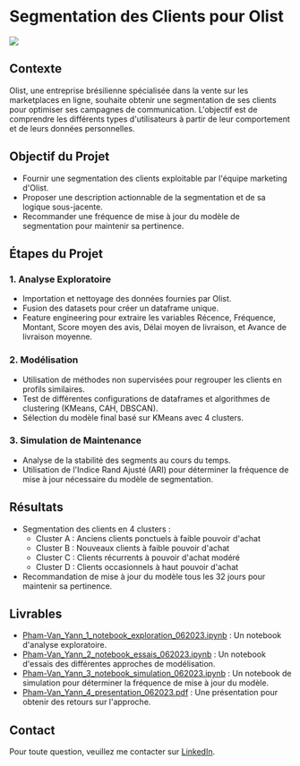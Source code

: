 # Segmentation des Clients pour Olist

<img src="https://user.oc-static.com/upload/2019/02/24/15510251487267_Capture%20d%E2%80%99e%CC%81cran%202019-02-20%20a%CC%80%2017.37.38.png" />

## Contexte
Olist, une entreprise brésilienne spécialisée dans la vente sur les marketplaces en ligne, souhaite obtenir une segmentation de ses clients pour optimiser ses campagnes de communication. L'objectif est de comprendre les différents types d'utilisateurs à partir de leur comportement et de leurs données personnelles.

## Objectif du Projet
- Fournir une segmentation des clients exploitable par l'équipe marketing d'Olist.
- Proposer une description actionnable de la segmentation et de sa logique sous-jacente.
- Recommander une fréquence de mise à jour du modèle de segmentation pour maintenir sa pertinence.

## Étapes du Projet

### 1. Analyse Exploratoire
- Importation et nettoyage des données fournies par Olist.
- Fusion des datasets pour créer un dataframe unique.
- Feature engineering pour extraire les variables Récence, Fréquence, Montant, Score moyen des avis, Délai moyen de livraison, et Avance de livraison moyenne.

### 2. Modélisation
- Utilisation de méthodes non supervisées pour regrouper les clients en profils similaires.
- Test de différentes configurations de dataframes et algorithmes de clustering (KMeans, CAH, DBSCAN).
- Sélection du modèle final basé sur KMeans avec 4 clusters.

### 3. Simulation de Maintenance
- Analyse de la stabilité des segments au cours du temps.
- Utilisation de l'Indice Rand Ajusté (ARI) pour déterminer la fréquence de mise à jour nécessaire du modèle de segmentation.

## Résultats
- Segmentation des clients en 4 clusters : 
  - Cluster A : Anciens clients ponctuels à faible pouvoir d'achat
  - Cluster B : Nouveaux clients à faible pouvoir d'achat
  - Cluster C : Clients récurrents à pouvoir d'achat modéré
  - Cluster D : Clients occasionnels à haut pouvoir d'achat
- Recommandation de mise à jour du modèle tous les 32 jours pour maintenir sa pertinence.

## Livrables
- [Pham-Van_Yann_1_notebook_exploration_062023.ipynb](https://github.com/Bruce2Cluny191/Projet5-Segmentez_des_clients_d_un_site_e-commerce/blob/main/Pham-Van_Yann_1_notebook_exploration_062023.ipynb) : Un notebook d'analyse exploratoire.
- [Pham-Van_Yann_2_notebook_essais_062023.ipynb](https://github.com/Bruce2Cluny191/Projet5-Segmentez_des_clients_d_un_site_e-commerce/blob/main/Pham-Van_Yann_2_notebook_essais_062023.ipynb) : Un notebook d'essais des différentes approches de modélisation.
- [Pham-Van_Yann_3_notebook_simulation_062023.ipynb](https://github.com/Bruce2Cluny191/Projet5-Segmentez_des_clients_d_un_site_e-commerce/blob/main/Pham-Van_Yann_3_notebook_simulation_062023.ipynb) : Un notebook de simulation pour déterminer la fréquence de mise à jour du modèle.
- [Pham-Van_Yann_4_presentation_062023.pdf](https://github.com/Bruce2Cluny191/Projet5-Segmentez_des_clients_d_un_site_e-commerce/blob/main/Pham-Van_Yann_4_presentation_062023.pdf) : Une présentation pour obtenir des retours sur l'approche.

## Contact
Pour toute question, veuillez me contacter sur [LinkedIn](https://www.linkedin.com/in/chasseur2valeurs/).
